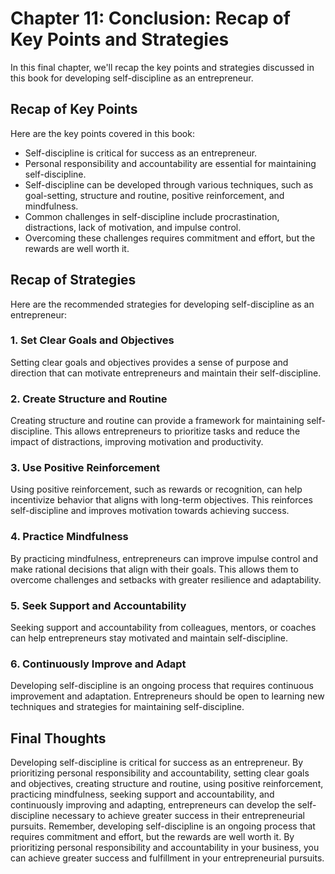 Chapter 11: Conclusion: Recap of Key Points and Strategies
==========================================================

In this final chapter, we'll recap the key points and strategies discussed in this book for developing self-discipline as an entrepreneur.

Recap of Key Points
-------------------

Here are the key points covered in this book:

* Self-discipline is critical for success as an entrepreneur.
* Personal responsibility and accountability are essential for maintaining self-discipline.
* Self-discipline can be developed through various techniques, such as goal-setting, structure and routine, positive reinforcement, and mindfulness.
* Common challenges in self-discipline include procrastination, distractions, lack of motivation, and impulse control.
* Overcoming these challenges requires commitment and effort, but the rewards are well worth it.

Recap of Strategies
-------------------

Here are the recommended strategies for developing self-discipline as an entrepreneur:

### 1. Set Clear Goals and Objectives

Setting clear goals and objectives provides a sense of purpose and direction that can motivate entrepreneurs and maintain their self-discipline.

### 2. Create Structure and Routine

Creating structure and routine can provide a framework for maintaining self-discipline. This allows entrepreneurs to prioritize tasks and reduce the impact of distractions, improving motivation and productivity.

### 3. Use Positive Reinforcement

Using positive reinforcement, such as rewards or recognition, can help incentivize behavior that aligns with long-term objectives. This reinforces self-discipline and improves motivation towards achieving success.

### 4. Practice Mindfulness

By practicing mindfulness, entrepreneurs can improve impulse control and make rational decisions that align with their goals. This allows them to overcome challenges and setbacks with greater resilience and adaptability.

### 5. Seek Support and Accountability

Seeking support and accountability from colleagues, mentors, or coaches can help entrepreneurs stay motivated and maintain self-discipline.

### 6. Continuously Improve and Adapt

Developing self-discipline is an ongoing process that requires continuous improvement and adaptation. Entrepreneurs should be open to learning new techniques and strategies for maintaining self-discipline.

Final Thoughts
--------------

Developing self-discipline is critical for success as an entrepreneur. By prioritizing personal responsibility and accountability, setting clear goals and objectives, creating structure and routine, using positive reinforcement, practicing mindfulness, seeking support and accountability, and continuously improving and adapting, entrepreneurs can develop the self-discipline necessary to achieve greater success in their entrepreneurial pursuits. Remember, developing self-discipline is an ongoing process that requires commitment and effort, but the rewards are well worth it. By prioritizing personal responsibility and accountability in your business, you can achieve greater success and fulfillment in your entrepreneurial pursuits.


